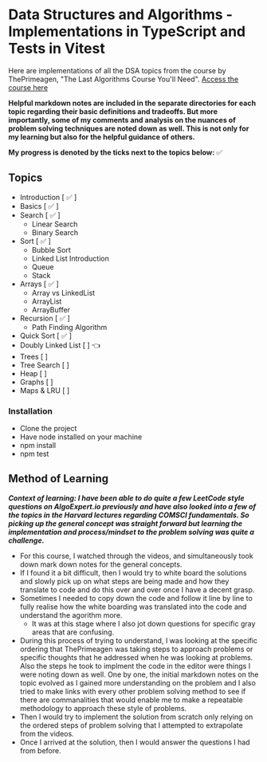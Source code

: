 # Data Structures and Algorithms - Implementations in TypeScript and Tests in Vitest
Here are implementations of all the DSA topics from the course by ThePrimeagen, "The Last Algorithms Course You'll Need".
[Access the course here](https://frontendmasters.com/courses/algorithms/)

**Helpful markdown notes are included in the separate directories for each topic regarding their basic definitions and tradeoffs. But more importantly, some of my comments and analysis on the nuances of problem solving techniques are noted down as well. This is not only for my learning but also for the helpful guidance of others.**

**My progress is denoted by the ticks next to the topics below:** ✅

## Topics
- Introduction [ ✅ ]
- Basics [ ✅ ] 
- Search [ ✅ ]
    * Linear Search
    * Binary Search
- Sort [ ✅ ]
    * Bubble Sort
    * Linked List Introduction
    * Queue
    * Stack
- Arrays [ ✅ ]
    * Array vs LinkedList
    * ArrayList
    * ArrayBuffer
- Recursion [ ✅ ] 
    * Path Finding Algorithm
- Quick Sort [ ✅ ]
- Doubly Linked List [  ] 👈
- Trees [  ]
- Tree Search [  ]
- Heap [  ]
- Graphs [  ]
- Maps & LRU [  ]

### Installation
- Clone the project
- Have node installed on your machine
- npm install
- npm test

## Method of Learning
***Context of learning: I have been able to do quite a few LeetCode style questions on AlgoExpert.io previously and have also looked into a few of the topics in the Harvard lectures regarding COMSCI fundamentals. So picking up the general concept was straight forward but learning the implementation and process/mindset to the problem solving was quite a challenge.***
- For this course, I watched through the videos, and simultaneously took down mark down notes for the general concepts.
- If I found it a bit difficult, then I would try to white board the solutions and slowly pick up on what steps are being made and how they translate to code and do this over and over once I have a decent grasp.
- Sometimes I needed to copy down the code and follow it line by line to fully realise how the white boarding was translated into the code and understand the agorithm more.
    - It was at this stage where I also jot down questions for specific gray areas that are confusing.
- During this process of trying to understand, I was looking at the specific ordering that ThePrimeagen was taking steps to approach problems or specific thoughts that he addressed when he was looking at problems. Also the steps he took to implment the code in the editor were things I were noting down as well. One by one, the initial markdown notes on the topic evolved as I gained more understanding on the problem and I also tried to make links with every other problem solving method to see if there are commanalities that would enable me to make a repeatable methodology to approach these style of problems.
- Then I would try to implement the solution from scratch only relying on the ordered steps of problem solving that I attempted to extrapolate from the videos.
- Once I arrived at the solution, then I would answer the questions I had from before.


